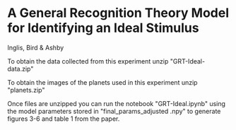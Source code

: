 # A General Recognition Theory Model for Identifying an Ideal Stimulus
Inglis, Bird & Ashby

To obtain the data collected from this experiment unzip "GRT-Ideal-data.zip"

To obtain the images of the planets used in this experiment unzip "planets.zip"

Once files are unzipped you can run the notebook "GRT-Ideal.ipynb" using the model parameters stored in "final_params_adjusted .npy" to generate figures 3-6 and table 1 from the paper.
